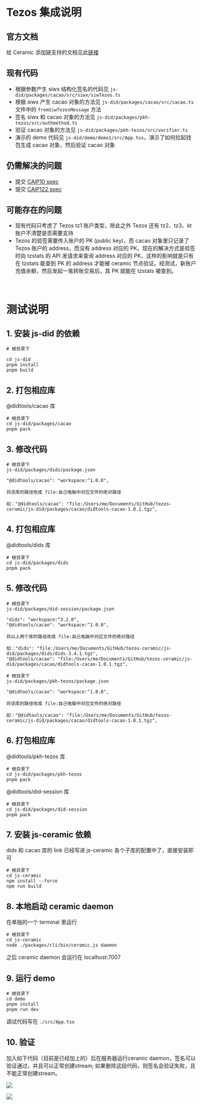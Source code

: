 # Tezos 集成说明

## 官方文档

给 Ceramic 添加链支持的文档见此[链接](https://did.js.org/docs/guides/add-chain-support)

## 现有代码

- 根据参数产生 siwx 结构化签名的代码见 `js-did/packages/cacao/src/siwx/siwTezos.ts`
- 根据 siwx 产生 cacao 对象的方法见 `js-did/packages/cacao/src/cacao.ts` 文件中的 `fromSiwTezosMessage` 方法
- 签名 siwx 和 cacao 对象的方法见 `js-did/packages/pkh-tezos/src/authmethod.ts`
- 验证 cacao 对象的方法见 `js-did/packages/pkh-tezos/src/verifier.ts`
- 演示的 demo 代码见 `js-did/demo/demo1/src/App.tsx`，演示了如何拉起钱包生成 cacao 对象，然后验证 cacao 对象

## 仍需解决的问题

- 提交 [CAIP10 spec](https://github.com/ChainAgnostic/CAIPs/blob/master/CAIPs/caip-10.md)
- 提交 [CAIP122 spec](https://github.com/ChainAgnostic/CAIPs/blob/master/CAIPs/caip-122.md)

## 可能存在的问题

- 现有代码只考虑了 Tezos tz1 账户类型，除此之外 Tezos 还有 tz2、tz3、kt 账户不清楚是否需要支持
- Tezos 的验签需要传入账户的 PK (public key)，而 cacao 对象里只记录了 Tezos 账户的 address，而没有 address 对应的 PK，现在的解决方式是验签时向 tzstats 的 API 发请求来查询 address 对应的 PK，这样的影响就是只有在 tzstats 能查到 PK 的 address 才能被 ceramic 节点验证。经测试，新账户充值余额，然后发起一笔转账交易后，其 PK 就能在 tzstats 被查到。

<br />

# 测试说明

## 1. 安装 js-did 的依赖

```
# 根目录下

cd js-did
pnpm install
pnpm build
```

## 2. 打包相应库

@didtools/cacao 库

```
# 根目录下
cd js-did/packages/cacao
pnpm pack
```

## 3. 修改代码
```
# 根目录下
js-did/packages/dids/package.json

"@didtools/cacao": "workspace:^1.0.0",

将该库的路径改成 file:自己电脑中对应文件的绝对路径

如："@didtools/cacao": "file:/Users/me/Documents/GitHub/tezos-ceramic/js-did/packages/cacao/didtools-cacao-1.0.1.tgz",
```

## 4. 打包相应库

@didtools/dids 库

```
# 根目录下
cd js-did/packages/dids
pnpm pack
```

## 5. 修改代码
```
# 根目录下
js-did/packages/did-session/package.json

"dids": "workspace:^3.2.0",
"@didtools/cacao": "workspace:^1.0.0",

将以上两个库的路径改成 file:自己电脑中对应文件的绝对路径

如："dids": "file:/Users/me/Documents/GitHub/tezos-ceramic/js-did/packages/dids/dids-3.4.1.tgz",
"@didtools/cacao": "file:/Users/me/Documents/GitHub/tezos-ceramic/js-did/packages/cacao/didtools-cacao-1.0.1.tgz",
```
```
# 根目录下
js-did/packages/pkh-tezos/package.json

"@didtools/cacao": "workspace:^1.0.0",

将该库的路径改成 file:自己电脑中对应文件的绝对路径

如："@didtools/cacao": "file:/Users/me/Documents/GitHub/tezos-ceramic/js-did/packages/cacao/didtools-cacao-1.0.1.tgz",
```

## 6. 打包相应库

@didtools/pkh-tezos 库

```
# 根目录下
cd js-did/packages/pkh-tezos
pnpm pack
```

@didtools/did-session 库

```
# 根目录下
cd js-did/packages/did-session
pnpm pack
```

## 7. 安装 js-ceramic 依赖

dids 和 cacao 库的 link 已经写进 js-ceramic 各个子库的配置中了，直接安装即可

```
# 根目录下
cd js-ceramic
npm install --force
npm run build
```

## 8. 本地启动 ceramic daemon

在单独的一个 terminal 里运行

```
# 根目录下
cd js-ceramic
node ./packages/cli/bin/ceramic.js daemon
```

之后 ceramic daemon 会运行在 localhost:7007

## 9. 运行 demo

```
# 根目录下
cd demo
pnpm install
pnpm run dev
```

调试代码写在 `./src/App.tsx`

## 10. 验证

加入如下代码（目前是已经加上的）后在服务器运行ceramic daemon，签名可以验证通过，并且可以正常创建stream; 如果删除这段代码，则签名会验证失败，且不能正常创建stream。

![](https://bafybeifkju3g6j55z7uumvjaf7nyp55ngguiagm2qcit6kkw6a42yay5ee.ipfs.w3s.link/1669387418.jpg)

![](https://bafybeidyao62nh2iteajcx3ze3b2bwa722ybmuw7utm7pr7qy43fmy2w5y.ipfs.w3s.link/1669387971.jpg)

